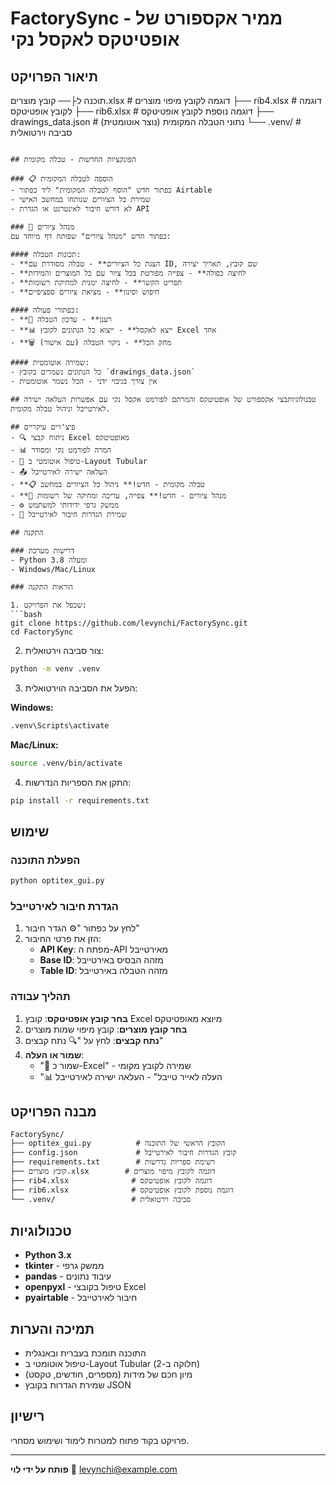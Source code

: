 # FactorySync - ממיר אקספורט של אופטיטקס לאקסל נקי

## תיאור הפרויקט
תוכנה ל├── קובץ מוצרים.xlsx        # דוגמה לקובץ מיפוי מוצרים
├── rib4.xlsx              # דוגמה לקובץ אופטיטקס
├── rib6.xlsx              # דוגמה נוספת לקובץ אופטיטקס
├── drawings_data.json     # נתוני הטבלה המקומית (נוצר אוטומטית)
└── .venv/                 # סביבה וירטואלית
```

## הפונקציות החדשות - טבלה מקומית

### 📋 הוספה לטבלה המקומית
- כפתור חדש "הוסף לטבלה המקומית" ליד כפתור Airtable
- שמירת כל הציורים שנותחו במחשב האישי
- לא דורש חיבור לאינטרנט או הגדרת API

### 📁 מנהל ציורים
כפתור חדש "מנהל ציורים" שפותח דף מיוחד עם:

#### תכונות הטבלה:
- **הצגת כל הציורים** - טבלה מסודרת עם ID, שם קובץ, תאריך יצירה
- **לחיצה כפולה** - צפייה מפורטת בכל ציור עם כל המוצרים והמידות
- **תפריט הקשר** - לחיצה ימנית למחיקת רשומות
- **חיפוש וסינון** - מציאת ציורים ספציפיים

#### כפתורי פעולה:
- **🔄 רענן** - עדכון הטבלה
- **📊 ייצא לאקסל** - ייצוא כל הנתונים לקובץ Excel אחד
- **🗑️ מחק הכל** - ניקוי הטבלה (עם אישור)

#### שמירה אוטומטית:
- כל הנתונים נשמרים בקובץ `drawings_data.json`
- אין צורך בגיבוי ידני - הכל נשמר אוטומטית

## טכנולוגיותבצי אקספורט של אופטיטקס והמרתם לפורמט אקסל נקי עם אפשרות העלאה ישירה לאירטייבל וניהול טבלה מקומית.

## פיצ'רים עיקריים
- 🔍 ניתוח קבצי Excel מאופטיטקס
- 📊 המרה לפורמט נקי ומסודר
- 🔄 טיפול אוטומטי ב-Layout Tubular
- 📤 העלאה ישירה לאירטייבל
- **📋 טבלה מקומית - חדש!** ניהול כל הציורים במחשב
- **📁 מנהל ציורים - חדש!** צפייה, עריכה ומחיקה של רשומות
- ⚙️ ממשק גרפי ידידותי למשתמש
- 💾 שמירת הגדרות חיבור לאירטייבל

## התקנה

### דרישות מערכת
- Python 3.8 ומעלה
- Windows/Mac/Linux

### הוראות התקנה

1. שכפל את הפרויקט:
```bash
git clone https://github.com/levynchi/FactorySync.git
cd FactorySync
```

2. צור סביבה וירטואלית:
```bash
python -m venv .venv
```

3. הפעל את הסביבה הוירטואלית:

**Windows:**
```bash
.venv\Scripts\activate
```

**Mac/Linux:**
```bash
source .venv/bin/activate
```

4. התקן את הספריות הנדרשות:
```bash
pip install -r requirements.txt
```

## שימוש

### הפעלת התוכנה
```bash
python optitex_gui.py
```

### הגדרת חיבור לאירטייבל
1. לחץ על כפתור "⚙️ הגדר חיבור"
2. הזן את פרטי החיבור:
   - **API Key**: מפתח ה-API מאירטייבל
   - **Base ID**: מזהה הבסיס באירטייבל
   - **Table ID**: מזהה הטבלה באירטייבל

### תהליך עבודה
1. **בחר קובץ אופטיטקס**: קובץ Excel מיוצא מאופטיטקס
2. **בחר קובץ מוצרים**: קובץ מיפוי שמות מוצרים
3. **נתח קבצים**: לחץ על "🔍 נתח קבצים"
4. **שמור או העלה**:
   - "💾 שמור כ-Excel" - שמירה לקובץ מקומי
   - "📊 העלה לאייר טייבל" - העלאה ישירה לאירטייבל

## מבנה הפרויקט
```
FactorySync/
├── optitex_gui.py          # הקובץ הראשי של התוכנה
├── config.json             # קובץ הגדרות חיבור לאירטייבל
├── requirements.txt        # רשימת ספריות נדרשות
├── קובץ מוצרים.xlsx        # דוגמה לקובץ מיפוי מוצרים
├── rib4.xlsx              # דוגמה לקובץ אופטיטקס
├── rib6.xlsx              # דוגמה נוספת לקובץ אופטיטקס
└── .venv/                 # סביבה וירטואלית
```

## טכנולוגיות
- **Python 3.x**
- **tkinter** - ממשק גרפי
- **pandas** - עיבוד נתונים
- **openpyxl** - טיפול בקובצי Excel
- **pyairtable** - חיבור לאירטייבל

## תמיכה והערות
- התוכנה תומכת בעברית ובאנגלית
- טיפול אוטומטי ב-Layout Tubular (חלוקה ב-2)
- מיון חכם של מידות (מספרים, חודשים, טקסט)
- שמירת הגדרות בקובץ JSON

## רישיון
פרויקט בקוד פתוח למטרות לימוד ושימוש מסחרי.

---
**פותח על ידי לוי**
📧 levynchi@example.com
